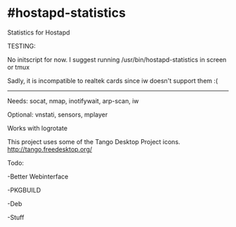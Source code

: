 #hostapd-statistics
==================

Statistics for Hostapd


TESTING:

No initscript for now.
I suggest running /usr/bin/hostapd-statistics in screen or tmux

Sadly, it is incompatible to realtek cards since iw doesn't support them :(




________________________________
Needs: socat, nmap, inotifywait, arp-scan, iw

Optional: vnstati, sensors, mplayer


Works with logrotate

This project uses some of the Tango Desktop Project icons. http://tango.freedesktop.org/

Todo:

-Better Webinterface

-PKGBUILD

-Deb

-Stuff


